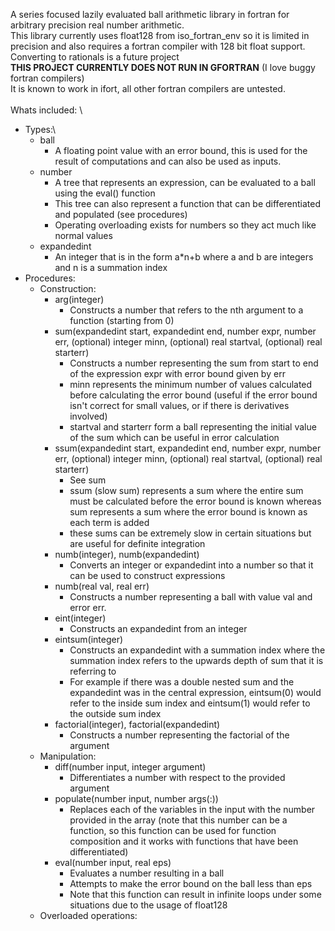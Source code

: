 A series focused lazily evaluated ball arithmetic library in fortran for arbitrary precision real number arithmetic. \
This library currently uses float128 from iso_fortran_env so it is limited in precision and also requires a fortran compiler with 128 bit float support. \
Converting to rationals is a future project\
**THIS PROJECT CURRENTLY DOES NOT RUN IN GFORTRAN** (I love buggy fortran compilers)\
It is known to work in ifort, all other fortran compilers are untested.\
\
Whats included: \
- Types:\
  - ball
    - A floating point value with an error bound, this is used for the result of computations and can also be used as inputs.
  - number
    - A tree that represents an expression, can be evaluated to a ball using the eval() function
    - This tree can also represent a function that can be differentiated and populated (see procedures)
    - Operating overloading exists for numbers so they act much like normal values
  - expandedint
    - An integer that is in the form a*n+b where a and b are integers and n is a summation index
- Procedures:
  - Construction:
    - arg(integer)
        - Constructs a number that refers to the nth argument to a function (starting from 0)
    - sum(expandedint start, expandedint end, number expr, number err, (optional) integer minn, (optional) real startval, (optional) real starterr)
        - Constructs a number representing the sum from start to end of the expression expr with error bound given by err
        - minn represents the minimum number of values calculated before calculating the error bound (useful if the error bound isn't correct for small values, or if there is derivatives involved)
        - startval and starterr form a ball representing the initial value of the sum which can be useful in error calculation
    - ssum(expandedint start, expandedint end, number expr, number err, (optional) integer minn, (optional) real startval, (optional) real starterr)
        - See sum
        - ssum (slow sum) represents a sum where the entire sum must be calculated before the error bound is known whereas sum represents a sum where the error bound is known as each term is added
        - these sums can be extremely slow in certain situations but are useful for definite integration
    - numb(integer), numb(expandedint)
        - Converts an integer or expandedint into a number so that it can be used to construct expressions
    - numb(real val, real err)
        - Constructs a number representing a ball with value val and error err.
    - eint(integer)
        - Constructs an expandedint from an integer
    - eintsum(integer)
        - Constructs an expandedint with a summation index where the summation index refers to the upwards depth of sum that it is referring to
        - For example if there was a double nested sum and the expandedint was in the central expression, eintsum(0) would refer to the inside sum index and eintsum(1) would refer to the outside sum index
    - factorial(integer), factorial(expandedint)
        - Constructs a number representing the factorial of the argument
  - Manipulation:
    - diff(number input, integer argument)
        - Differentiates a number with respect to the provided argument
    - populate(number input, number args(:))
        - Replaces each of the variables in the input with the number provided in the array (note that this number can be a function, so this function can be used for function composition and it works with functions that have been differentiated)
    - eval(number input, real eps)
        - Evaluates a number resulting in a ball
        - Attempts to make the error bound on the ball less than eps
        - Note that this function can result in infinite loops under some situations due to the usage of float128
  - Overloaded operations:
    
